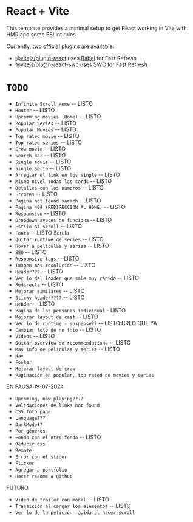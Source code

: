 # React + Vite

This template provides a minimal setup to get React working in Vite with HMR and some ESLint rules.

Currently, two official plugins are available:

- [@vitejs/plugin-react](https://github.com/vitejs/vite-plugin-react/blob/main/packages/plugin-react/README.md) uses [Babel](https://babeljs.io/) for Fast Refresh
- [@vitejs/plugin-react-swc](https://github.com/vitejs/vite-plugin-react-swc) uses [SWC](https://swc.rs/) for Fast Refresh

# `TODO`

- `Infinite Scroll Home` -- LISTO
- `Router` -- LISTO
- `Upcomming movies (Home)` -- LISTO
- `Popular Series` -- LISTO
- `Popular Movies` -- LISTO
- `Top rated movie` -- LISTO
- `Top rated series` -- LISTO
- `Crew movie` -- LISTO
- `Search bar` -- LISTO
- `Single movie` -- LISTO
- `Single Serie` -- LISTO
- `Arreglar el link en los single` -- LISTO
- `Mismo nivel todas las cards` -- LISTO
- `Detalles con los numeros` -- LISTO
- `Errores` -- LISTO
- `Pagina not found serach` -- LISTO
- `Pagina 404 (REDIRECCION AL HOME)` -- LISTO
- `Responsive` -- LISTO
- `Dropdown aveces no funciona` -- LISTO
- `Estilo al scroll` -- LISTO
- `Fonts` -- LISTO Sarala
- `Quitar runtime de series` -- LISTO
- `Hover a películas y series` -- LISTO
- `SEO` -- LISTO
- `Responsive tags` -- LISTO
- `Imagen mas resolución` -- LISTO
- `Header???` -- LISTO
- `Ver lo del loader que sale muy rápido` -- LISTO
- `Redirects` -- LISTO
- `Mejorar similares` -- LISTO
- `Sticky header????` -- LISTO
- `Header` -- LISTO
- `Pagina de las personas individual` - LISTO
- `Mejorar layout de cast` -- LISTO
- `Ver lo de runtime - suspense??` -- LISTO CREO QUE YA
- `Cambiar foto de no foto` -- LISTO
- `Videos` -- LISTO
- `Quitar overview de recommendations` -- LISTO
- `Mas info de películas y series` -- LISTO
- `Nav`
- `Footer`
- `Mejorar layout de crew`
- `Paginación en popular, top rated de movies y series`

EN PAUSA 19-07-2024

- `Upcoming, now playing????`
- `Validaciones de links not found`
- `CSS foto page`
- `Language???`
- `DarkMode??`
- `Por géneros`
- `Fondo con el otro fondo` -- LISTO
- `Reducir css`
- `Remate`
- `Error con el slider`
- `Flicker`
- `Agregar a portfolio`
- `Hacer readme a github`

FUTURO

- `Video de trailer con modal` -- LISTO
- `Transición al cargar los elementos` -- LISTO
- `Ver lo de la petición rápida al hacer scroll`
